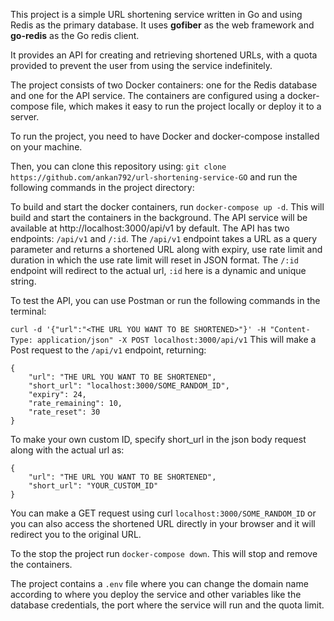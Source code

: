 This project is a simple URL shortening service written in Go and using Redis as the primary database. It uses **gofiber** as the web framework and **go-redis** as the Go redis client.

It provides an API for creating and retrieving shortened URLs, with a quota provided to prevent the user from using the service indefinitely.

The project consists of two Docker containers: one for the Redis database and one for the API service. The containers are configured using a docker-compose file, which makes it easy to run the project locally or deploy it to a server.

To run the project, you need to have Docker and docker-compose installed on your machine. 

Then, you can clone this repository using:
```git clone https://github.com/ankan792/url-shortening-service-GO```
and run the following commands in the project directory:

To build and start the docker containers, run ```docker-compose up -d```.
This will build and start the containers in the background. The API service will be available at http://localhost:3000/api/v1 by default. 
The API has two endpoints: `/api/v1` and `/:id`. 
The `/api/v1` endpoint takes a URL as a query parameter and returns a shortened URL along with expiry, use rate limit and duration in which the use rate limit will reset in JSON format. 
The `/:id` endpoint will redirect to the actual url, `:id` here is a dynamic and unique string.

To test the API, you can use Postman or run the following commands in the terminal:

```curl -d '{"url":"<THE URL YOU WANT TO BE SHORTENED>"}' -H "Content-Type: application/json" -X POST localhost:3000/api/v1```
This will make a Post request to the `/api/v1` endpoint, returning:
```
{
    "url": "THE URL YOU WANT TO BE SHORTENED",
    "short_url": "localhost:3000/SOME_RANDOM_ID",
    "expiry": 24,
    "rate_remaining": 10,
    "rate_reset": 30
}
```
To make your own custom ID, specify short_url in the json body request along with the actual url as:
```
{
    "url": "THE URL YOU WANT TO BE SHORTENED",
    "short_url": "YOUR_CUSTOM_ID"
}
```
You can make a GET request using curl ```localhost:3000/SOME_RANDOM_ID``` or you can also access the shortened URL directly in your browser and it will redirect you to the original URL.

To the stop the project run ```docker-compose down```. This will stop and remove the containers.

The project contains a `.env` file where you can change the domain name according to where you deploy the service and other variables like the database credentials, the port where the service will run and the quota limit.

